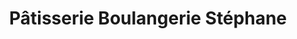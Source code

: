 ---
title: "Pâtisserie Boulangerie Stéphane"
url: /annecy/patisserie-boulangerie-stephane/
shop: boulangerie
---